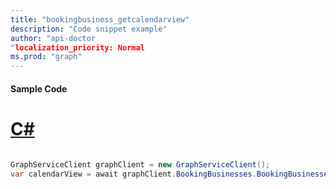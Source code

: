 ```yaml
---
title: "bookingbusiness_getcalendarview"
description: "Code snippet example" 
author: "api-doctor
"localization_priority: Normal
ms.prod: "graph"
--- 
```

#### Sample Code
# [C#](#tab/Csharp)

```C#

GraphServiceClient graphClient = new GraphServiceClient();
var calendarView = await graphClient.BookingBusinesses.BookingBusinesses.CalendarView.Request().GetAsync();

```